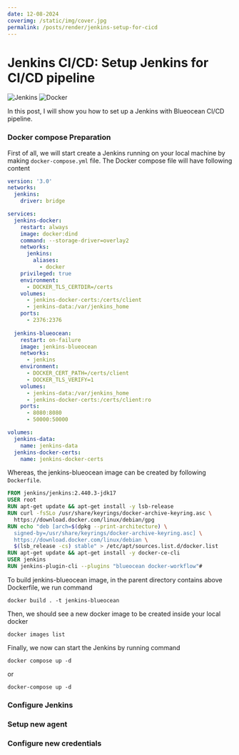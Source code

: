 ```yaml
---
date: 12-08-2024
coverimg: /static/img/cover.jpg
permalink: /posts/render/jenkins-setup-for-cicd
---
```


# Jenkins CI/CD: Setup Jenkins for CI/CD pipeline

![Jenkins](https://img.shields.io/badge/jenkins-%232C5263.svg?style=for-the-badge&logo=jenkins&logoColor=white)
![Docker](https://img.shields.io/badge/docker-%230db7ed.svg?style=for-the-badge&logo=docker&logoColor=white)


In this post, I will show you how to set up a Jenkins with Blueocean CI/CD pipeline.

### Docker compose Preparation
First of all, we will start create a Jenkins running on your local machine by making `docker-compose.yml` file. The Docker compose file will have following content

```yaml
version: '3.0'
networks:
  jenkins:
    driver: bridge

services:
  jenkins-docker:
    restart: always
    image: docker:dind
    command: --storage-driver=overlay2
    networks:
      jenkins:
        aliases:
          - docker
    privileged: true
    environment:
      - DOCKER_TLS_CERTDIR=/certs
    volumes:
      - jenkins-docker-certs:/certs/client
      - jenkins-data:/var/jenkins_home
    ports:
      - 2376:2376
  
  jenkins-blueocean:
    restart: on-failure
    image: jenkins-blueocean
    networks:
      - jenkins
    environment:
      - DOCKER_CERT_PATH=/certs/client
      - DOCKER_TLS_VERIFY=1
    volumes:
      - jenkins-data:/var/jenkins_home
      - jenkins-docker-certs:/certs/client:ro
    ports:
      - 8080:8080
      - 50000:50000

volumes:
  jenkins-data: 
    name: jenkins-data
  jenkins-docker-certs:
    name: jenkins-docker-certs
```

Whereas, the jenkins-blueocean image can be created by following `Dockerfile`.

```dockerfile
FROM jenkins/jenkins:2.440.3-jdk17
USER root
RUN apt-get update && apt-get install -y lsb-release
RUN curl -fsSLo /usr/share/keyrings/docker-archive-keyring.asc \
  https://download.docker.com/linux/debian/gpg
RUN echo "deb [arch=$(dpkg --print-architecture) \
  signed-by=/usr/share/keyrings/docker-archive-keyring.asc] \
  https://download.docker.com/linux/debian \
  $(lsb_release -cs) stable" > /etc/apt/sources.list.d/docker.list
RUN apt-get update && apt-get install -y docker-ce-cli
USER jenkins
RUN jenkins-plugin-cli --plugins "blueocean docker-workflow"#
```

To build jenkins-blueocean image, in the parent directory contains above Dockerfile, we run command

```shell
docker build . -t jenkins-blueocean
```

Then, we should see a new docker image to be created inside your local docker

```shell
docker images list
```

Finally, we now can start the Jenkins by running command

```shell
docker compose up -d
```

or

```shell
docker-compose up -d
```

### Configure Jenkins


### Setup new agent


### Configure new credentials

